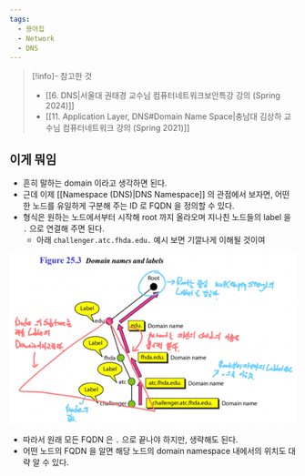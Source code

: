 ```yaml
---
tags:
  - 용어집
  - Network
  - DNS
---
```

> [!info]- 참고한 것
> - [[6. DNS|서울대 권태경 교수님 컴퓨터네트워크보안특강 강의 (Spring 2024)]]
> - [[11. Application Layer, DNS#Domain Name Space|충남대 김상하 교수님 컴퓨터네트워크 강의 (Spring 2021)]]

## 이게 뭐임

- 흔히 말하는 domain 이라고 생각하면 된다.
- 근데 이제 [[Namespace (DNS)|DNS Namespace]] 의 관점에서 보자면, 어떤 한 노드를 유일하게 구분해 주는 ID 로 FQDN 을 정의할 수 있다.
- 형식은 원하는 노드에서부터 시작해 root 까지 올라오며 지나친 노드들의 label 을 `.` 으로 연결해 주면 된다.
	- 아래 `challenger.atc.fhda.edu.` 예시 보면 기깔나게 이해될 것이여

![%E1%84%8B%E1%85%B5%E1%84%85%E1%85%A9%E1%86%AB11%20-%20Application%20Layer,%20DNS%20cf00b598d59a4faa847406eedca1bf01/image2.png](originals/comnet.fall.2021.cse.cnu.ac.kr/images/11_cf00b598d59a4faa847406eedca1bf01/image2.png)

- 따라서 원래 모든 FQDN 은 `.` 으로 끝나야 하지만, 생략해도 된다.
- 어떤 노드의 FQDN 을 알면 해당 노드의 domain namespace 내에서의 위치도 대략 알 수 있다.